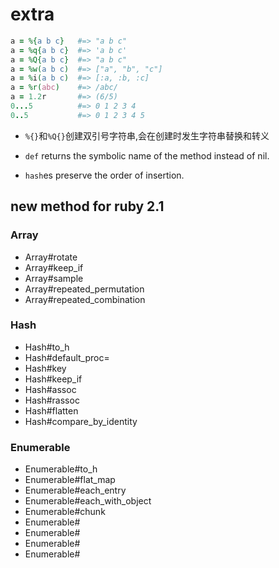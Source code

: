 # extra

```ruby
a = %{a b c}   #=> "a b c"
a = %q{a b c}  #=> 'a b c'
a = %Q{a b c}  #=> "a b c"
a = %w(a b c)  #=> ["a", "b", "c"]
a = %i(a b c)  #=> [:a, :b, :c]
a = %r(abc)    #=> /abc/
a = 1.2r       #=> (6/5)
0...5          #=> 0 1 2 3 4
0..5           #=> 0 1 2 3 4 5
```

* `%{}`和`%Q{}`创建双引号字符串,会在创建时发生字符串替换和转义

* `def` returns the symbolic name of the method instead of nil.
* `hash`es preserve the order of insertion.

## new method for ruby 2.1

### Array

* Array#rotate
* Array#keep_if
* Array#sample
* Array#repeated_permutation
* Array#repeated_combination

### Hash

* Hash#to_h
* Hash#default_proc=
* Hash#key
* Hash#keep_if
* Hash#assoc
* Hash#rassoc
* Hash#flatten
* Hash#compare_by_identity

### Enumerable

* Enumerable#to_h
* Enumerable#flat_map
* Enumerable#each_entry
* Enumerable#each_with_object
* Enumerable#chunk
* Enumerable#
* Enumerable#
* Enumerable#
* Enumerable#
